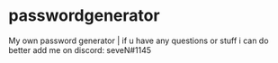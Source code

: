 # passwordgenerator
My own password generator | if u have any questions or stuff i can do better add me on discord: seveN#1145
